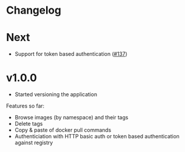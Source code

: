 # Changelog

# Next

* Support for token based authentication ([#137](https://github.com/klausmeyer/docker-registry-browser/pull/137))

# v1.0.0

* Started versioning the application

Features so far:

* Browse images (by namespace) and their tags
* Delete tags
* Copy & paste of docker pull commands
* Authenticiation with HTTP basic auth or token based authentication against registry
